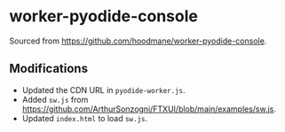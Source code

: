 # worker-pyodide-console
Sourced from https://github.com/hoodmane/worker-pyodide-console.  

## Modifications
- Updated the CDN URL in `pyodide-worker.js`.
- Added `sw.js` from https://github.com/ArthurSonzogni/FTXUI/blob/main/examples/sw.js.
- Updated `index.html` to load `sw.js`.
